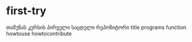 # first-try
თამუნას კურსის პირველი საცდელი რეპოზიტორი
title
programs
function
howtouse
howtocontribute
